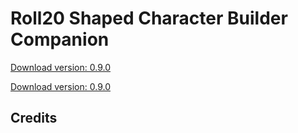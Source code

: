 # Roll20 Shaped Character Builder Companion

[Download version: 0.9.0](https://github.com/palikhov/palant\_roll20\_setup/blob/master/xlsx/Roll20%20ExcelShapedCompanion\_v\_0\_9\_0.xlsx)

[Download version: 0.9.0](https://github.com/palikhov/palant\_roll20\_setup/blob/master/xlsx/Roll20%20ExcelShapedCompanion\_v\_0\_9\_0.xlsx)

## Credits
